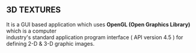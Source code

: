 ## 3D TEXTURES

<p>It is a GUI based application which uses <strong>OpenGL (Open Graphics Library)</strong> which is a computer <br>
industry's standard application program interface ( API version 4.5 ) for defining 2-D & 3-D graphic images.</p>
